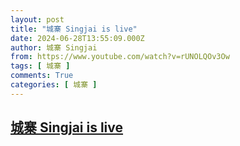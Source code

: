```yaml
---
layout: post
title: "城寨 Singjai is live"
date: 2024-06-28T13:55:09.000Z
author: 城寨 Singjai
from: https://www.youtube.com/watch?v=rUNOLQOv3Ow
tags: [ 城寨 ]
comments: True
categories: [ 城寨 ]
---
```

<!--1719582909000-->
[城寨 Singjai is live](https://www.youtube.com/watch?v=rUNOLQOv3Ow)
------

<div>

</div>
